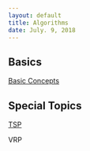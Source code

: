 ```yaml
---
layout: default
title: Algorithms
date: July. 9, 2018
---
```



## Basics
[Basic Concepts](Algorithms/Basics)

## Special Topics

[TSP](Algorithms/TSP)

VRP

